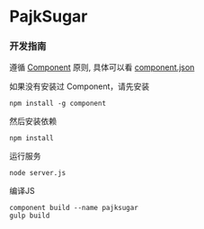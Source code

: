 # PajkSugar

### 开发指南

遵循 [Component](https://github.com/componentjs) 原则, 具体可以看 [component.json](https://github.com/componentjs/spec/blob/master/component.json/specifications.md)

如果没有安装过 Component，请先安装

```
npm install -g component
```

然后安装依赖

```
npm install
```

运行服务

```
node server.js
```

编译JS

```
component build --name pajksugar
gulp build
```
